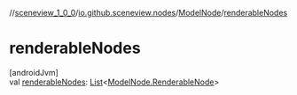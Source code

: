 //[sceneview_1_0_0](../../../index.md)/[io.github.sceneview.nodes](../index.md)/[ModelNode](index.md)/[renderableNodes](renderable-nodes.md)

# renderableNodes

[androidJvm]\
val [renderableNodes](renderable-nodes.md): [List](https://kotlinlang.org/api/latest/jvm/stdlib/kotlin.collections/-list/index.html)&lt;[ModelNode.RenderableNode](-renderable-node/index.md)&gt;
